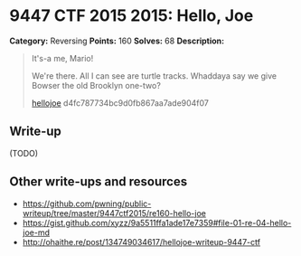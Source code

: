 # 9447 CTF 2015 2015: Hello, Joe

**Category:** Reversing
**Points:** 160
**Solves:** 68
**Description:**

>  It's-a me, Mario!
> 
>  We're there. All I can see are turtle tracks. Whaddaya say we give Bowser the old Brooklyn one-two?
> 
> [hellojoe](./hellojoe-d4fc787734bc9d0fb867aa7ade904f07)  d4fc787734bc9d0fb867aa7ade904f07


## Write-up

(TODO)

## Other write-ups and resources

* <https://github.com/pwning/public-writeup/tree/master/9447ctf2015/re160-hello-joe>
* <https://gist.github.com/xyzz/9a5511ffa1ade17e7359#file-01-re-04-hello-joe-md>
* <http://ohaithe.re/post/134749034617/hellojoe-writeup-9447-ctf>
